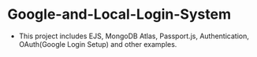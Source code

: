 # Google-and-Local-Login-System
- This project includes EJS, MongoDB Atlas, Passport.js, Authentication, OAuth(Google Login Setup) and other examples.
